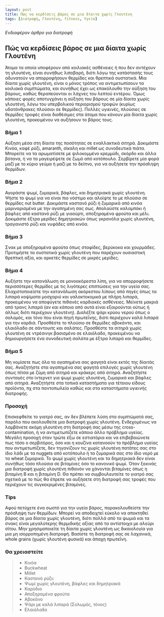 ```yaml
---
layout: post
title: Πώς να κερδίσεις βάρος σε μια δίαιτα χωρίς Γλουτένη
tags: [Διατροφή, Γλουτένη, fitness, Υγεία]
---
```


*Ενδιαφέρον άρθρο για διατροφή*


## Πώς να κερδίσεις βάρος σε μια δίαιτα χωρίς Γλουτένη

Άτομα τα οποία υποφέρουν από κοιλιακές ασθένειες ή που δεν αντέχουν τη γλουτένη, είναι συνήθως λιποβαρή, διότι λόγω της κατάστασής τους αδυνατούν να απορροφήσουν θερμίδες και θρεπτικά συστατικά. Μια δίαιτα χωρίς γλουτένη, είναι ο μόνος τρόπος να αντιμετωπίσουν τα κοιλιακά συμπτώματα, και συνήθως έχει ως επακόλουθο την αύξηση του βάρους, καθώς θεραπεύονται οι λάχνες του λεπτού εντέρου.
Όμως κάποιες φορές αποτυγχάνει η αύξηση του βάρους σε μία δίαιτα χωρίς γλουτένη, λόγω του υπερβολικού περιορισμού τροφών (κυρίως υδατάνθρακες πλούσιοι σε θερμίδες).
Πολλές υγιεινές, πλούσιες σε θερμίδες τροφές είναι διαθέσιμες στα άτομα που κάνουν μία δίαιτα χωρίς γλουτένη, προκειμένου να αυξήσουν το βάρος τους.



### Βήμα 1

Αύξηση μέσα στη δίαιτα της ποσότητας σε εναλλακτικά σιτηρά. Δοκιμάστε Κινόα, καφέ ρύζι, amaranth, σίκαλη και millet ως συνοδευτικά πιάτα. Μπορείτε να τα αρωματίσετε με ψιλοκομμένο κρεμμύδι, σκόρδο και άλλα βότανα, ή να τα μαγειρέψετε σε ζωμό από κοτόπουλο. Σερβίρετε μία φορά μαζί με το κύριο γεύμα ή μαζί με το δείπνο, για να αυξήσετε την πρόσληψη θερμίδων.

### Βήμα 2

Αγοράστε ψωμί, ζυμαρικά, βάφλες, και δημητριακά χωρίς γλουτένη. Ψήστε το ψωμί για να είναι πιο νόστιμο και αλοίψτε το με πλούσιο σε θερμίδες nut butter. Δοκιμάστε καστανό ρύζι ή ζυμαρικά από κινόα μαριναρισμένα με την αγαπημένη σας σως. Απολαύστε καλαμπόκι ή βάφλες από καστανό ρύζι με γιαούρτι, αποξηραμένα φρούτα  και μέλι. Δοκιμάστε έξτρα μερίδες δημητριακών όπως γκρανόλα χωρίς γλουτένη, τραγανιστό ρύζι και νυφάδες από κινόα. 

### Βήμα 3
Σνακ  με αποξηραμένα φρούτα όπως σταφίδες, βερύκοκα και χουρμάδες. Προτιμήστε τα συστατικά χωρίς γλουτένη που παρέχουν ουσιαστική θρεπτική αξία, και αρκετές θερμίδες σε μικρές μερίδες. 

### Βήμα 4
Αυξήστε την κατανάλωση σε μονοακόρεστα λίπη, για να απορροφήσετε περισσότερες θερμίδες με τις λιγότερες επιπτώσεις για την υγεία σας. Ελαχιστοποιείστε την κατανάλωση ακόρεστου λίπους από πηγές όπως τα λιπαρά κοψίματα μοσχαριύ και γαλακτοκομικά με πλήρη λιπαρά, προκειμένου να αποφύγετε πιθανές καρδιακές ασθένειες. Μείνετε μακριά από τρανς λιπαρά (αν και κάποια από αυτά είναι εξαιρούνται ούτως ή άλλως διότι περιέχουν γλουτένη). 
Διαλέξτε ψάρι κρύου νερού όπως ο σολομός, και τόνο που είναι πηγή πρωτεΐνης, διότι περιέχουν καλά λιπαρά για την καρδιά. Προσθέστε το πλούσιο σε θερμίδες αβοκάντο, και ελαιόλαδο σε σάντουιτς και σαλάτες. Προσθέστε τα σιτηρά χωρίς γλουτένη σε ντρέσινγκ βασισμένο σε ελαιόλαδο, προκειμένου να δημιουργήσετε ένα συνοδευτική σαλάτα με έξτρα λιπαρά και θερμίδες. 

### Βήμα 5
Μη νομίσετε πως όλα τα αγαπημένα σας φαγητά είναι εκτός της δίαιτάς σας. Αναζητήστε στα αγαπημένα σας φαγητά επιλογές χωρίς γλουτένη όπως πίτσα με ζύμη από σιτηρά και κράκερς από σιτηρά.
Αναζητήστε συνταγές στο ίντερνετ για ψωμί χωρίς γλουτένη, ζυμαρικά και βάφλες από σιτηρά. Αναζητήστε στα τοπικά καταστήματα για τέτοιου είδους προϊόντα, πχ στα παντοπωλεία καθώς και στα καταστήματα υγιεινής διατροφής.

### Προσοχή
Επισκεφθείτε το γιατρό σας, αν δεν βλέπετε λύση στα συμπτώματά σας, παρόλο που ακολουθείτε μια διατροφή χωρίς γλουτένη. Ενδεχομένως να λαμβάνετε ακόμη γλουτένη στη διατροφή σας μέσω της cross-contamination, ή να αντιμετωπίζετε κάποιο άλλο πρόβλημα υγείας. Μεγάλη προσοχή όταν τρώτε έξω σε εστιατόρια και να επιβεβαιώνετε πως τόσο ο σερβιτόρος, όσο και η κουζίνα κατανοούν το πρόβλημα υγείας που αντιμετωπίζετε, δεν τηγανίζουν τις χωρίς γλουτένη πατάτες σας στο ίδιο λάδι με τα nuggets από κοτόπουλο ή τα ζυμαρικά σας στο ίδιο νερό με τα wheat ζυμαρικά.
Το ψωμί χωρίς γλουτένη και τα δημητριακά δεν είναι συνήθως τόσο πλούσια σε βιταμίνες όσο το κανονικό ψωμί. Όταν ξεκινάς μια διατροφή χωρίς γλουτένη πιθανόν να χάνονται βιταμίνες όπως η βιταμίνη Β και η βιταμίνη D. Θα πρέπει να συμβουλευτείτε το γιατρό σας σχετικά με το πώς θα έπρεπε να αυξήσετε στη διατροφή σας τροφές που περιέχουν τις συγκεκριμένες βιταμίνες.

### Tips
Αφού πετύχετε ένα σωστό για την υγεία βάρος, παρακολουθείστε την πρόσληψη των θερμίδων. Μπορεί να αποδειχτεί εύκολο να αποκτηθεί βάρος σε μια δίαιτα χωρίς γλουτένη, διότι πολλά από τα ψωμιά και τα  σνακς είναι μεγαλύτερης θερμιδικής αξίας από τα αντίστοιχα με αλεύρι σίτου.
Μην χρησιμοποιείτε τη δίαιτα χωρίς γλουτένη ως δικαιολογία για μια μη ισορροπημένη διατροφή. Βασίστε τη διατροφή σας σε λαχανικά, whole grains (χωρίς γλουτένη φυσικά) και άπαχη πρωτεΐνη.

### Θα χρειαστείτε
> * Κινόα
> * Buckwheat
> * Millet
> * Καστανό ρύζιι
> * Ψωμί χωρίς γλουτένη, βάφλες και δημητριακά
> * Καρύδια
> * Αποξηραμένα φρούτα
> * Αβοκάνο
> * Ψάρι με καλά λιπαρά (Σολωμός, τόνος)
> * Ελαιόλαδο
